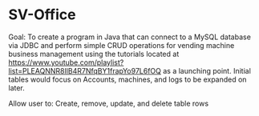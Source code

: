 # SV-Office

Goal: To create a program in Java that can connect to a MySQL database via JDBC and perform simple CRUD operations for vending machine business management
using the tutorials located at https://www.youtube.com/playlist?list=PLEAQNNR8IlB4R7NfqBY1frapYo97L6fOQ
as a launching point.
Initial tables would focus on Accounts, machines, and logs to be expanded on later.

Allow user to: Create, remove, update, and delete table rows